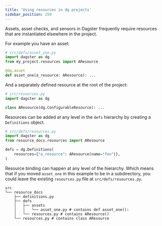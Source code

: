 ```yaml
---
title: 'Using resources in dg projects'
sidebar_position: 250 
---
```


Assets, asset checks, and sensors in Dagster frequently require resources that are instantiated elsewhere in the project. 

For example you have an asset:

```python
# src/defs/asset_one.py
import dagster as dg
from my_project.resources import AResource

@dg.asset
def asset_one(a_resource: AResource): ...
```

And a separately defined resource at the root of the project:

```python
# src/resources.py
import dagster as dg

class AResource(dg.ConfigurableResource): ...
```

Resources can be added at any level in the `defs` hierarchy by creating a `Definitions` object.

```python
# src/defs/resources.py
import dagster as dg
from resource_docs.resources import AResource

defs = dg.Definitions(
    resources={"a_resource": AResource(name="foo")},
)
```

Resource binding can happen at any level of the hierarchy. Which means that if you moved `asset_one` in this example to be in a subdirectory, you could leave the existing `resources.py` file at `src/defs/resources.py`.

```
src
└── resource_docs
    ├── definitions.py
    ├── defs
    │   ├── assets
    │   │   └── asset_one.py # contains def asset_one():
    │   └── resources.py # contains AResource()
    └── resources.py # contains class AResource
```